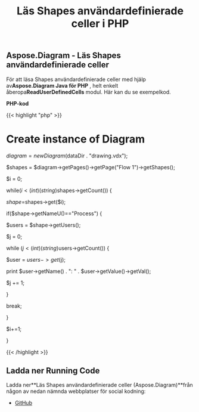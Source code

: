 ﻿---
title: Läs Shapes användardefinierade celler i PHP
type: docs
weight: 20
url: /sv/java/read-shape-s-user-defined-cells-in-php/
---
## **Aspose.Diagram - Läs Shapes användardefinierade celler**
 För att läsa Shapes användardefinierade celler med hjälp av**Aspose.Diagram Java för PHP** , helt enkelt åberopa**ReadUserDefinedCells** modul. Här kan du se exempelkod.

**PHP-kod**

{{< highlight "php" >}}

 # Create instance of Diagram

$diagram = new Diagram($dataDir . "drawing.vdx");

$shapes = $diagram->getPages()->getPage("Flow 1")->getShapes();

$i = 0;

while($i<(int)(string)$shapes->getCount()) {

$shape=$shapes->get($i);

if($shape->getNameU()=="Process") {

$users = $shape->getUsers();

$j = 0;

while ($j<(int)(string)$users->getCount()) {

$user = $users->get($j);

print $user->getName() . ": " . $user->getValue()->getVal();

$j += 1;

}

break;

}

$i+=1;

}

{{< /highlight >}}
## **Ladda ner Running Code**
 Ladda ner**Läs Shapes användardefinierade celler (Aspose.Diagram)**från någon av nedan nämnda webbplatser för social kodning:

- [GitHub](https://github.com/asposediagram/Aspose.Diagram-for-Java/blob/master/Plugins/Aspose_Diagram_Java_for_PHP/src/aspose/diagram/WorkingwithUserdefinedCells/ReadUserDefinedCells.php)
